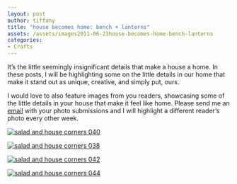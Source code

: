 ```yaml
---
layout: post
author: tiffany
title: "house becomes home: bench + lanterns"
assets: /assets/images2011-06-23house-becomes-home-bench-lanterns
categories: 
- Crafts
---
```


It’s the little seemingly insignificant details that make a house a home. In these posts, I will be highlighting some on the little details in our home that make it stand out as unique, creative, and simply put, ours.

I would love to also feature images from you readers, showcasing some of the little details in your house that make it feel like home. Please send me an [email](tiffany@thekitchencurtains.net) with your photo submissions and I will highlight a different reader’s photo every other week.

[](http://www.sweetpeonies.com/?attachment_id=878)[![](jekyll_uploads/2011/06/salad-and-house-corners-040-325x269.jpg "salad and house corners 040")](http://www.sweetpeonies.com/?attachment_id=878)

[](http://www.sweetpeonies.com/?attachment_id=877)[![](jekyll_uploads/2011/06/salad-and-house-corners-038-325x479.jpg "salad and house corners 038")](http://www.sweetpeonies.com/?attachment_id=877)

[](http://www.sweetpeonies.com/?attachment_id=879)[![](jekyll_uploads/2011/06/salad-and-house-corners-042-325x243.jpg "salad and house corners 042")](http://www.sweetpeonies.com/?attachment_id=879)

[![](jekyll_uploads/2011/06/salad-and-house-corners-044-325x422.jpg "salad and house corners 044")](http://www.sweetpeonies.com/?attachment_id=880)